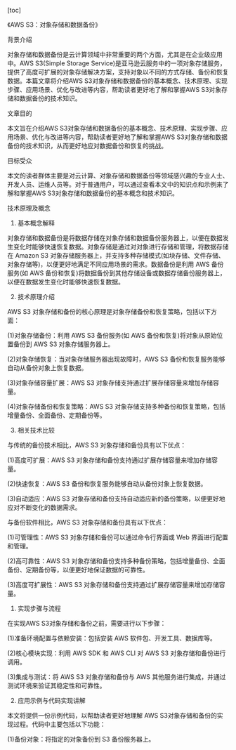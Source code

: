 
[toc]                    
                
                
《AWS S3：对象存储和数据备份》

背景介绍

对象存储和数据备份是云计算领域中非常重要的两个方面，尤其是在企业级应用中。AWS S3(Simple Storage Service)是亚马逊云服务中的一项对象存储服务，提供了高度可扩展的对象存储解决方案，支持对象以不同的方式存储、备份和恢复数据。本篇文章将介绍AWS S3对象存储和数据备份的基本概念、技术原理、实现步骤、应用场景、优化与改进等内容，帮助读者更好地了解和掌握AWS S3对象存储和数据备份的技术知识。

文章目的

本文旨在介绍AWS S3对象存储和数据备份的基本概念、技术原理、实现步骤、应用场景、优化与改进等内容，帮助读者更好地了解和掌握AWS S3对象存储和数据备份的技术知识，从而更好地应对数据备份和恢复的挑战。

目标受众

本文的读者群体主要是对云计算、对象存储和数据备份等领域感兴趣的专业人士、开发人员、运维人员等。对于普通用户，可以通过查看本文中的知识点和示例来了解和掌握AWS S3对象存储和数据备份的基本概念和技术知识。

技术原理及概念

1. 基本概念解释

对象存储和数据备份是将数据存储在对象存储和数据备份服务器上，以便在数据发生变化时能够快速恢复数据。对象存储是通过对对象进行存储和管理，将数据存储在 Amazon S3 对象存储服务器上，并支持多种存储模式(如块存储、文件存储、对象存储等)，以便更好地满足不同应用场景的需求。数据备份是利用 AWS 备份服务(如 AWS 备份和恢复)将数据备份到其他存储设备或数据存储备份服务器上，以便在数据发生变化时能够快速恢复数据。

2. 技术原理介绍

 AWS S3 对象存储和备份的核心原理是对象存储备份和恢复策略，包括以下方面：

(1)对象存储备份：利用 AWS S3 备份服务(如 AWS 备份和恢复)将对象从原始位置备份到 AWS S3 对象存储服务器上。

(2)对象存储恢复：当对象存储服务器出现故障时，AWS S3 备份和恢复服务能够自动从备份对象上恢复数据。

(3)对象存储容量扩展：AWS S3 对象存储支持通过扩展存储容量来增加存储容量。

(4)对象存储备份和恢复策略：AWS S3 对象存储支持多种备份和恢复策略，包括增量备份、全面备份、定期备份等。

3. 相关技术比较

与传统的备份技术相比，AWS S3 对象存储和备份具有以下优点：

(1)高度可扩展：AWS S3 对象存储和备份支持通过扩展存储容量来增加存储容量。

(2)快速恢复：AWS S3 备份和恢复服务能够自动从备份对象上恢复数据。

(3)自动适应：AWS S3 对象存储和备份支持自动适应新的备份策略，以便更好地应对不断变化的数据需求。

与备份软件相比，AWS S3 对象存储和备份具有以下优点：

(1)可管理性：AWS S3 对象存储和备份可以通过命令行界面或 Web 界面进行配置和管理。

(2)高可靠性：AWS S3 对象存储和备份支持多种备份策略，包括增量备份、全面备份、定期备份等，以便更好地保证数据的可靠性。

(3)高度可扩展性：AWS S3 对象存储和备份支持通过扩展存储容量来增加存储容量。

1. 实现步骤与流程

在实现AWS S3对象存储和备份之前，需要进行以下步骤：

(1)准备环境配置与依赖安装：包括安装 AWS 软件包、开发工具、数据库等。

(2)核心模块实现：利用 AWS SDK 和 AWS CLI 对 AWS S3 对象存储和备份进行调用。

(3)集成与测试：将 AWS S3 对象存储和备份与 AWS 其他服务进行集成，并通过测试环境来验证其稳定性和可靠性。

2. 应用示例与代码实现讲解

本文将提供一份示例代码，以帮助读者更好地理解 AWS S3对象存储和备份的实现过程。代码中主要包括以下功能：

(1)备份对象：将指定的对象备份到 S3 备份服务器上。

